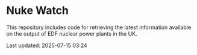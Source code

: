 # Nuke Watch

This repository includes code for retrieving the latest information available on the output of EDF nuclear power plants in the UK.

Last updated: 2025-07-15 03:24